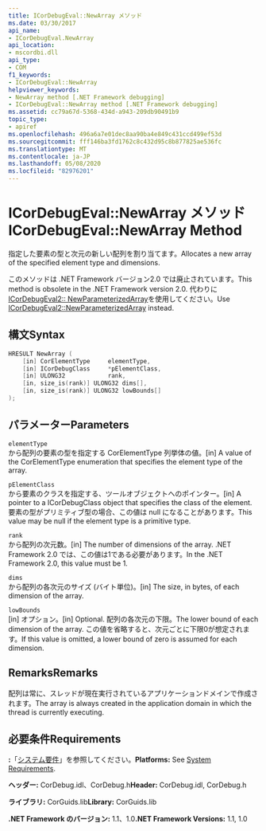 ```yaml
---
title: ICorDebugEval::NewArray メソッド
ms.date: 03/30/2017
api_name:
- ICorDebugEval.NewArray
api_location:
- mscordbi.dll
api_type:
- COM
f1_keywords:
- ICorDebugEval::NewArray
helpviewer_keywords:
- NewArray method [.NET Framework debugging]
- ICorDebugEval::NewArray method [.NET Framework debugging]
ms.assetid: cc79a67d-5368-434d-a943-209db90491b9
topic_type:
- apiref
ms.openlocfilehash: 496a6a7e01dec8aa90ba4e849c431ccd499ef53d
ms.sourcegitcommit: fff146ba3fd1762c8c432d95c8b877825ae536fc
ms.translationtype: MT
ms.contentlocale: ja-JP
ms.lasthandoff: 05/08/2020
ms.locfileid: "82976201"
---
```

# <a name="icordebugevalnewarray-method"></a><span data-ttu-id="d9744-102">ICorDebugEval::NewArray メソッド</span><span class="sxs-lookup"><span data-stu-id="d9744-102">ICorDebugEval::NewArray Method</span></span>
<span data-ttu-id="d9744-103">指定した要素の型と次元の新しい配列を割り当てます。</span><span class="sxs-lookup"><span data-stu-id="d9744-103">Allocates a new array of the specified element type and dimensions.</span></span>  
  
 <span data-ttu-id="d9744-104">このメソッドは .NET Framework バージョン2.0 では廃止されています。</span><span class="sxs-lookup"><span data-stu-id="d9744-104">This method is obsolete in the .NET Framework version 2.0.</span></span> <span data-ttu-id="d9744-105">代わりに[ICorDebugEval2:: NewParameterizedArray](icordebugeval2-newparameterizedarray-method.md)を使用してください。</span><span class="sxs-lookup"><span data-stu-id="d9744-105">Use [ICorDebugEval2::NewParameterizedArray](icordebugeval2-newparameterizedarray-method.md) instead.</span></span>  
  
## <a name="syntax"></a><span data-ttu-id="d9744-106">構文</span><span class="sxs-lookup"><span data-stu-id="d9744-106">Syntax</span></span>  
  
```cpp  
HRESULT NewArray (  
    [in] CorElementType     elementType,  
    [in] ICorDebugClass     *pElementClass,  
    [in] ULONG32            rank,  
    [in, size_is(rank)] ULONG32 dims[],  
    [in, size_is(rank)] ULONG32 lowBounds[]  
);  
```  
  
## <a name="parameters"></a><span data-ttu-id="d9744-107">パラメーター</span><span class="sxs-lookup"><span data-stu-id="d9744-107">Parameters</span></span>  
 `elementType`  
 <span data-ttu-id="d9744-108">から配列の要素の型を指定する CorElementType 列挙体の値。</span><span class="sxs-lookup"><span data-stu-id="d9744-108">[in] A value of the CorElementType enumeration that specifies the element type of the array.</span></span>  
  
 `pElementClass`  
 <span data-ttu-id="d9744-109">から要素のクラスを指定する、ツールオブジェクトへのポインター。</span><span class="sxs-lookup"><span data-stu-id="d9744-109">[in] A pointer to a ICorDebugClass object that specifies the class of the element.</span></span> <span data-ttu-id="d9744-110">要素の型がプリミティブ型の場合、この値は null になることがあります。</span><span class="sxs-lookup"><span data-stu-id="d9744-110">This value may be null if the element type is a primitive type.</span></span>  
  
 `rank`  
 <span data-ttu-id="d9744-111">から配列の次元数。</span><span class="sxs-lookup"><span data-stu-id="d9744-111">[in] The number of dimensions of the array.</span></span> <span data-ttu-id="d9744-112">.NET Framework 2.0 では、この値は1である必要があります。</span><span class="sxs-lookup"><span data-stu-id="d9744-112">In the .NET Framework 2.0, this value must be 1.</span></span>  
  
 `dims`  
 <span data-ttu-id="d9744-113">から配列の各次元のサイズ (バイト単位)。</span><span class="sxs-lookup"><span data-stu-id="d9744-113">[in] The size, in bytes, of each dimension of the array.</span></span>  
  
 `lowBounds`  
 <span data-ttu-id="d9744-114">[in] オプション。</span><span class="sxs-lookup"><span data-stu-id="d9744-114">[in] Optional.</span></span> <span data-ttu-id="d9744-115">配列の各次元の下限。</span><span class="sxs-lookup"><span data-stu-id="d9744-115">The lower bound of each dimension of the array.</span></span> <span data-ttu-id="d9744-116">この値を省略すると、次元ごとに下限0が想定されます。</span><span class="sxs-lookup"><span data-stu-id="d9744-116">If this value is omitted, a lower bound of zero is assumed for each dimension.</span></span>  
  
## <a name="remarks"></a><span data-ttu-id="d9744-117">Remarks</span><span class="sxs-lookup"><span data-stu-id="d9744-117">Remarks</span></span>  
 <span data-ttu-id="d9744-118">配列は常に、スレッドが現在実行されているアプリケーションドメインで作成されます。</span><span class="sxs-lookup"><span data-stu-id="d9744-118">The array is always created in the application domain in which the thread is currently executing.</span></span>  
  
## <a name="requirements"></a><span data-ttu-id="d9744-119">必要条件</span><span class="sxs-lookup"><span data-stu-id="d9744-119">Requirements</span></span>  
 <span data-ttu-id="d9744-120">**:**「[システム要件](../../get-started/system-requirements.md)」を参照してください。</span><span class="sxs-lookup"><span data-stu-id="d9744-120">**Platforms:** See [System Requirements](../../get-started/system-requirements.md).</span></span>  
  
 <span data-ttu-id="d9744-121">**ヘッダー:** CorDebug.idl、CorDebug.h</span><span class="sxs-lookup"><span data-stu-id="d9744-121">**Header:** CorDebug.idl, CorDebug.h</span></span>  
  
 <span data-ttu-id="d9744-122">**ライブラリ:** CorGuids.lib</span><span class="sxs-lookup"><span data-stu-id="d9744-122">**Library:** CorGuids.lib</span></span>  
  
 <span data-ttu-id="d9744-123">**.NET Framework のバージョン:** 1.1、1.0</span><span class="sxs-lookup"><span data-stu-id="d9744-123">**.NET Framework Versions:** 1.1, 1.0</span></span>
